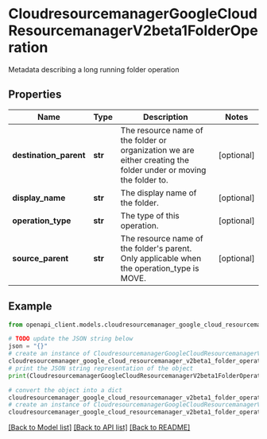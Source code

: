 # CloudresourcemanagerGoogleCloudResourcemanagerV2beta1FolderOperation

Metadata describing a long running folder operation

## Properties

Name | Type | Description | Notes
------------ | ------------- | ------------- | -------------
**destination_parent** | **str** | The resource name of the folder or organization we are either creating the folder under or moving the folder to. | [optional] 
**display_name** | **str** | The display name of the folder. | [optional] 
**operation_type** | **str** | The type of this operation. | [optional] 
**source_parent** | **str** | The resource name of the folder&#39;s parent. Only applicable when the operation_type is MOVE. | [optional] 

## Example

```python
from openapi_client.models.cloudresourcemanager_google_cloud_resourcemanager_v2beta1_folder_operation import CloudresourcemanagerGoogleCloudResourcemanagerV2beta1FolderOperation

# TODO update the JSON string below
json = "{}"
# create an instance of CloudresourcemanagerGoogleCloudResourcemanagerV2beta1FolderOperation from a JSON string
cloudresourcemanager_google_cloud_resourcemanager_v2beta1_folder_operation_instance = CloudresourcemanagerGoogleCloudResourcemanagerV2beta1FolderOperation.from_json(json)
# print the JSON string representation of the object
print(CloudresourcemanagerGoogleCloudResourcemanagerV2beta1FolderOperation.to_json())

# convert the object into a dict
cloudresourcemanager_google_cloud_resourcemanager_v2beta1_folder_operation_dict = cloudresourcemanager_google_cloud_resourcemanager_v2beta1_folder_operation_instance.to_dict()
# create an instance of CloudresourcemanagerGoogleCloudResourcemanagerV2beta1FolderOperation from a dict
cloudresourcemanager_google_cloud_resourcemanager_v2beta1_folder_operation_from_dict = CloudresourcemanagerGoogleCloudResourcemanagerV2beta1FolderOperation.from_dict(cloudresourcemanager_google_cloud_resourcemanager_v2beta1_folder_operation_dict)
```
[[Back to Model list]](../README.md#documentation-for-models) [[Back to API list]](../README.md#documentation-for-api-endpoints) [[Back to README]](../README.md)



